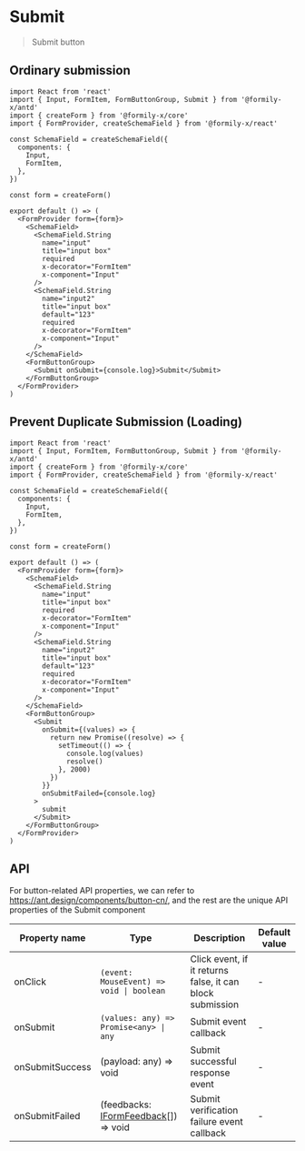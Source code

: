 # Submit

> Submit button

## Ordinary submission

```tsx
import React from 'react'
import { Input, FormItem, FormButtonGroup, Submit } from '@formily-x/antd'
import { createForm } from '@formily-x/core'
import { FormProvider, createSchemaField } from '@formily-x/react'

const SchemaField = createSchemaField({
  components: {
    Input,
    FormItem,
  },
})

const form = createForm()

export default () => (
  <FormProvider form={form}>
    <SchemaField>
      <SchemaField.String
        name="input"
        title="input box"
        required
        x-decorator="FormItem"
        x-component="Input"
      />
      <SchemaField.String
        name="input2"
        title="input box"
        default="123"
        required
        x-decorator="FormItem"
        x-component="Input"
      />
    </SchemaField>
    <FormButtonGroup>
      <Submit onSubmit={console.log}>Submit</Submit>
    </FormButtonGroup>
  </FormProvider>
)
```

## Prevent Duplicate Submission (Loading)

```tsx
import React from 'react'
import { Input, FormItem, FormButtonGroup, Submit } from '@formily-x/antd'
import { createForm } from '@formily-x/core'
import { FormProvider, createSchemaField } from '@formily-x/react'

const SchemaField = createSchemaField({
  components: {
    Input,
    FormItem,
  },
})

const form = createForm()

export default () => (
  <FormProvider form={form}>
    <SchemaField>
      <SchemaField.String
        name="input"
        title="input box"
        required
        x-decorator="FormItem"
        x-component="Input"
      />
      <SchemaField.String
        name="input2"
        title="input box"
        default="123"
        required
        x-decorator="FormItem"
        x-component="Input"
      />
    </SchemaField>
    <FormButtonGroup>
      <Submit
        onSubmit={(values) => {
          return new Promise((resolve) => {
            setTimeout(() => {
              console.log(values)
              resolve()
            }, 2000)
          })
        }}
        onSubmitFailed={console.log}
      >
        submit
      </Submit>
    </FormButtonGroup>
  </FormProvider>
)
```

## API

For button-related API properties, we can refer to https://ant.design/components/button-cn/, and the rest are the unique API properties of the Submit component

| Property name   | Type                                                                                             | Description                                               | Default value |
| --------------- | ------------------------------------------------------------------------------------------------ | --------------------------------------------------------- | ------------- |
| onClick         | `(event: MouseEvent) => void \| boolean`                                                         | Click event, if it returns false, it can block submission | -             |
| onSubmit        | `(values: any) => Promise<any> \| any`                                                           | Submit event callback                                     | -             |
| onSubmitSuccess | (payload: any) => void                                                                           | Submit successful response event                          | -             |
| onSubmitFailed  | (feedbacks: [IFormFeedback](https://core.formilyjs.org/api/models/form#iformfeedback)[]) => void | Submit verification failure event callback                | -             |
